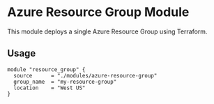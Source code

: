 # Azure Resource Group Module

This module deploys a single Azure Resource Group using Terraform.

## Usage

```hcl
module "resource_group" {
  source      = "./modules/azure-resource-group"
  group_name  = "my-resource-group"
  location    = "West US"
}